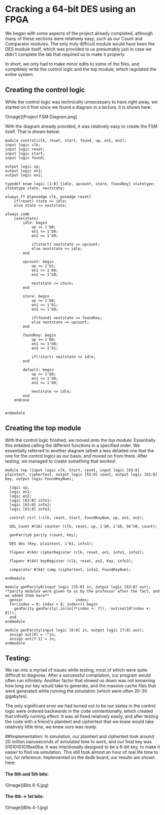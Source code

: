 # Cracking a 64-bit DES using an FPGA

We began with some aspects of the project already completed, although many of these sections were relatively easy, such as our Count and Comparator modules.  The only truly difficult module would have been the DES module itself, which was provided to us presumably just in case we didn't complete the lab that required us to make it properly.

In short, we only had to make minor edits to some of the files, and completely write the control logic and the top module, which regulated the entire system.

## Creating the control logic

While the control logic was technically unnecessary to have right away, we started on it first since we found a diagram in a lecture, it is shown here:

![Image](Project FSM Diagram.png)



With the diagram already provided, it was relatively easy to create the FSM itself.  That is shown below:

```
module control(clk, reset, start, found, up, en1, en2);
input logic clk;
input logic reset;
input logic start;
input logic found;

output logic up;
output logic en1;
output logic en2;

typedef enum logic [1:0] {idle, upcount, store, foundkey} statetype;
statetype state, nextstate;

always_ff @(posedge clk, posedge reset)
    if(reset) state <= idle;
    else state <= nextstate;

always_comb 
    case(state)
        idle: begin
            up <= 1'b0;
            en1 <= 1'b0;
            en2 <= 1'b0;

            if(start) nextstate <= upcount;
            else nextstate <= idle;
        end

        upcount: begin
            up <= 1'b1;
            en1 <= 1'b0;
            en2 <= 1'b0;

            nextstate <= store;
        end

        store: begin
            up <= 1'b0;
            en1 <= 1'b1;
            en2 <= 1'b0;

            if(found) nextstate <= foundkey;
            else nextstate <= upcount;
        end

        foundkey: begin
            up <= 1'b0;
            en1 <= 1'b0;
            en2 <= 1'b1;

            if(!start) nextstate <= idle;
        end

        default: begin
            up <= 1'b0;
            en1 <= 1'b0;
            en2 <= 1'b0;

            nextstate <= idle;
        end
    endcase


endmodule
```

## Creating the top module

With the control logic finished, we moved onto the top module.  Essentially this entailed calling the different functions in a specified order.  We essentially referred to another diagram (albeit a less detailed one that the one for the control logic) as our basis, and moved on from there.  After testing, we managed to create something that worked:

```
module top (input logic clk, Start, reset, input logic [63:0] plaintext, ciphertext, output logic [55:0] count, output logic [63:0] Key, output logic FoundKeyNum);

  logic up;
  logic en1;
  logic en2;
  logic [63:0] info1;
  logic [63:0] info2;
  logic [63:0] info3;

  control ctrl (~clk, reset, Start, FoundKeyNum, up, en1, en2);
  
  UDL_Count #(56) counter (clk, reset, up, 1'b0, 1'b0, 56'h0, count);
  
  genParity8 parity (count, Key);
  
  DES des (Key, plaintext, 1'b1, info1); 
  
  flopenr #(64) cipherRegister (clk, reset, en1, info1, info2);
  
  flopenr #(64) keyRegister (clk, reset, en2, Key, info3); 
  
  comparator #(64) comp (ciphertext, info2, FoundKeyNum);

endmodule

module genParity8(input logic [55:0] in, output logic [63:0] out);         **parity modules were given to us by the professor after the fact, and we added them here**
  genvar 						index;
  for(index = 0; index < 8; index++) begin
	genParity genParity(.in(in[7*index +: 7]), .out(out[8*index +: 8]));
  end
endmodule

module genParity(input logic [6:0] in, output logic [7:0] out);
  assign out[0] = ~^in;
  assign out[7:1] = in;
endmodule
```

## Testing:

We ran into a myriad of issues while testing, most of which were quite difficult to diagnose.  After a successful compilation, our program would often run infinitely.  Another factor that slowed us down was not knowning how long our key would take to generate, and the massive cache files that were generated while running the simulation (which were often 20-30 gigabytes).

The only significant error we had turned out to be our states in the control logic were ordered backwards in the code unintentionally, which created that infinitly running effect.  It was all fixed relatively easily, and after testing the code with a friend's plaintext and ciphertext that we knew would take relatively little time, we knew ours was ready.

##Implementation:
In simulation, our plaintext and ciphertext took around 20 million nanoseconds of simulated time to work, and our final key was 01010101016ee0ba.  It was intentionally designed to be a 6-bit key, to make it easier to find via simulation.  This still took almost an hour of real life time to run, for reference.  Implemented on the dsdb board, our results are shown here:

#### The 6th and 5th bits:
![Image](Bits 6-5.jpg)


#### The 4th -> 1st bits:
![Image](Bits 4-1.jpg)
